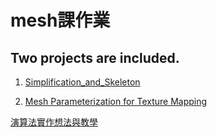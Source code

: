 # mesh課作業

## Two projects are included.

1. [Simplification_and_Skeleton](https://github.com/j24576931000/simplification_and_skeleton "Simplification_and_Skeleton")  

2. [Mesh Parameterization for Texture Mapping](https://github.com/j24576931000/texture "Mesh Parameterization for Texture Mapping")  


[演算法實作想法與教學](https://hackmd.io/1UHkQw4nR82CfveZsz8I1w)
